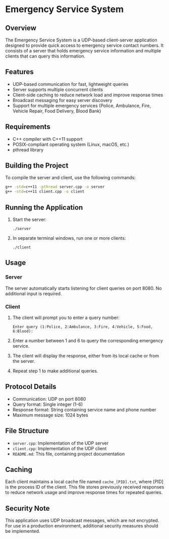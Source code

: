 # Emergency Service System

## Overview

The Emergency Service System is a UDP-based client-server application designed to provide quick access to emergency service contact numbers. It consists of a server that holds emergency service information and multiple clients that can query this information.

## Features

- UDP-based communication for fast, lightweight queries
- Server supports multiple concurrent clients
- Client-side caching to reduce network load and improve response times
- Broadcast messaging for easy server discovery
- Support for multiple emergency services (Police, Ambulance, Fire, Vehicle Repair, Food Delivery, Blood Bank)

## Requirements

- C++ compiler with C++11 support
- POSIX-compliant operating system (Linux, macOS, etc.)
- pthread library

## Building the Project

To compile the server and client, use the following commands:

```bash
g++ -std=c++11 -pthread server.cpp -o server
g++ -std=c++11 client.cpp -o client
```

## Running the Application

1. Start the server:

   ```
   ./server
   ```

2. In separate terminal windows, run one or more clients:
   ```
   ./client
   ```

## Usage

### Server

The server automatically starts listening for client queries on port 8080. No additional input is required.

### Client

1. The client will prompt you to enter a query number:

   ```
   Enter query (1:Police, 2:Ambulance, 3:Fire, 4:Vehicle, 5:Food, 6:Blood):
   ```

2. Enter a number between 1 and 6 to query the corresponding emergency service.

3. The client will display the response, either from its local cache or from the server.

4. Repeat step 1 to make additional queries.

## Protocol Details

- Communication: UDP on port 8080
- Query format: Single integer (1-6)
- Response format: String containing service name and phone number
- Maximum message size: 1024 bytes

## File Structure

- `server.cpp`: Implementation of the UDP server
- `client.cpp`: Implementation of the UDP client
- `README.md`: This file, containing project documentation

## Caching

Each client maintains a local cache file named `cache_[PID].txt`, where [PID] is the process ID of the client. This file stores previously received responses to reduce network usage and improve response times for repeated queries.

## Security Note

This application uses UDP broadcast messages, which are not encrypted. For use in a production environment, additional security measures should be implemented.
